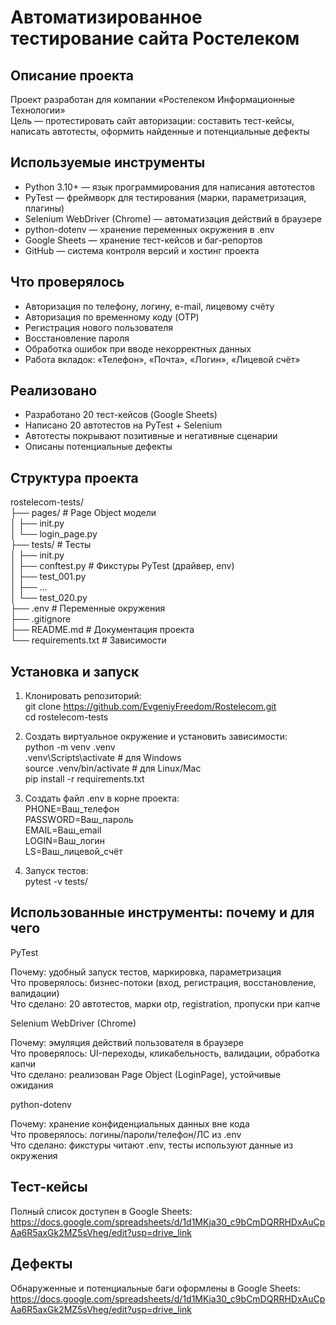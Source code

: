 # Автоматизированное тестирование сайта Ростелеком  

## Описание проекта  
Проект разработан для компании «Ростелеком Информационные Технологии»  
Цель — протестировать сайт авторизации: составить тест-кейсы, написать автотесты, оформить найденные и потенциальные дефекты  

## Используемые инструменты  
- Python 3.10+ — язык программирования для написания автотестов  
- PyTest — фреймворк для тестирования (марки, параметризация, плагины)  
- Selenium WebDriver (Chrome) — автоматизация действий в браузере  
- python-dotenv — хранение переменных окружения в .env  
- Google Sheets — хранение тест-кейсов и баг-репортов  
- GitHub — система контроля версий и хостинг проекта  

## Что проверялось  
- Авторизация по телефону, логину, e-mail, лицевому счёту  
- Авторизация по временному коду (OTP)  
- Регистрация нового пользователя  
- Восстановление пароля  
- Обработка ошибок при вводе некорректных данных  
- Работа вкладок: «Телефон», «Почта», «Логин», «Лицевой счёт»  

## Реализовано  
- Разработано 20 тест-кейсов (Google Sheets)  
- Написано 20 автотестов на PyTest + Selenium  
- Автотесты покрывают позитивные и негативные сценарии  
- Описаны потенциальные дефекты  

## Структура проекта  
rostelecom-tests/  
├── pages/ # Page Object модели  
│ ├── init.py  
│ └── login_page.py  
├── tests/ # Тесты  
│ ├── init.py  
│ ├── conftest.py # Фикстуры PyTest (драйвер, env)  
│ ├── test_001.py  
│ ├── ...  
│ └── test_020.py  
├── .env # Переменные окружения  
├── .gitignore  
├── README.md # Документация проекта  
└── requirements.txt # Зависимости  

## Установка и запуск  

1. Клонировать репозиторий:  
git clone https://github.com/EvgeniyFreedom/Rostelecom.git  
cd rostelecom-tests  

2. Создать виртуальное окружение и установить зависимости:  
python -m venv .venv  
.venv\Scripts\activate      # для Windows  
source .venv/bin/activate   # для Linux/Mac  
pip install -r requirements.txt  

3. Создать файл .env в корне проекта:  
PHONE=Ваш_телефон  
PASSWORD=Ваш_пароль  
EMAIL=Ваш_email  
LOGIN=Ваш_логин  
LS=Ваш_лицевой_счёт  

4. Запуск тестов:  
pytest -v tests/  

## Использованные инструменты: почему и для чего  

PyTest  

Почему: удобный запуск тестов, маркировка, параметризация  
Что проверялось: бизнес-потоки (вход, регистрация, восстановление, валидации)  
Что сделано: 20 автотестов, марки otp, registration, пропуски при капче  

Selenium WebDriver (Chrome)  

Почему: эмуляция действий пользователя в браузере  
Что проверялось: UI-переходы, кликабельность, валидации, обработка капчи  
Что сделано: реализован Page Object (LoginPage), устойчивые ожидания  

python-dotenv  

Почему: хранение конфиденциальных данных вне кода  
Что проверялось: логины/пароли/телефон/ЛС из .env  
Что сделано: фикстуры читают .env, тесты используют данные из окружения  

## Тест-кейсы  

Полный список доступен в Google Sheets:  
https://docs.google.com/spreadsheets/d/1d1MKja30_c9bCmDQRRHDxAuCpAa6R5axGk2MZ5sVheg/edit?usp=drive_link  

## Дефекты  

Обнаруженные и потенциальные баги оформлены в Google Sheets:  
https://docs.google.com/spreadsheets/d/1d1MKja30_c9bCmDQRRHDxAuCpAa6R5axGk2MZ5sVheg/edit?usp=drive_link  
